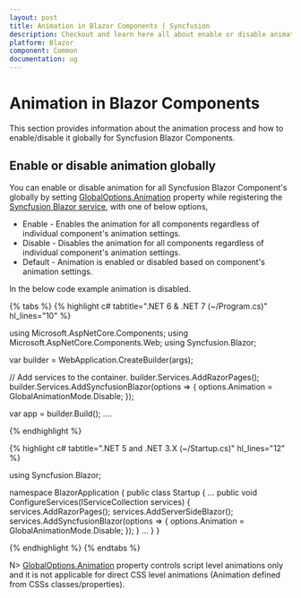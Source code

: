 ```yaml
---
layout: post
title: Animation in Blazor Components | Syncfusion
description: Checkout and learn here all about enable or disable animation globally for Syncfusion Blazor Components.
platform: Blazor
component: Common
documentation: ug
---
```


# Animation in Blazor Components

This section provides information about the animation process and how to enable/disable it globally for Syncfusion Blazor Components.

## Enable or disable animation globally

You can enable or disable animation for all Syncfusion Blazor Component's globally by setting [GlobalOptions.Animation](https://help.syncfusion.com/cr/blazor/Syncfusion.Blazor.GlobalOptions.html#Syncfusion_Blazor_GlobalOptions_Animation) property while registering the [Syncfusion Blazor service](https://help.syncfusion.com/cr/blazor/Syncfusion.Blazor.SyncfusionBlazor.html#Syncfusion_Blazor_SyncfusionBlazor_AddSyncfusionBlazor_Microsoft_Extensions_DependencyInjection_IServiceCollection_System_Action_Syncfusion_Blazor_GlobalOptions__), with one of below options,

* Enable - Enables the animation for all components regardless of individual component's animation settings.
* Disable - Disables the animation for all components regardless of individual component's animation settings.
* Default - Animation is enabled or disabled based on component's animation settings.

In the below code example animation is disabled.

{% tabs %}
{% highlight c# tabtitle=".NET 6 & .NET 7 (~/Program.cs)" hl_lines="10" %}

using Microsoft.AspNetCore.Components;
using Microsoft.AspNetCore.Components.Web;
using Syncfusion.Blazor;

var builder = WebApplication.CreateBuilder(args);

// Add services to the container.
builder.Services.AddRazorPages();
builder.Services.AddSyncfusionBlazor(options => { options.Animation = GlobalAnimationMode.Disable; });

var app = builder.Build();
....

{% endhighlight %}

{% highlight c# tabtitle=".NET 5 and .NET 3.X (~/Startup.cs)" hl_lines="12" %}

using Syncfusion.Blazor;

namespace BlazorApplication
{
    public class Startup
    {
        ...
        public void ConfigureServices(IServiceCollection services)
        {
            services.AddRazorPages();
            services.AddServerSideBlazor();
            services.AddSyncfusionBlazor(options => { options.Animation = GlobalAnimationMode.Disable; });
        }
        ...
    }
}

{% endhighlight %}
{% endtabs %}


N> [GlobalOptions.Animation](https://help.syncfusion.com/cr/blazor/Syncfusion.Blazor.GlobalOptions.html#Syncfusion_Blazor_GlobalOptions_Animation) property controls script level animations only and it is not applicable for direct CSS level animations (Animation defined from CSSs classes/properties).
